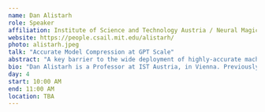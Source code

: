 ```yaml
---
name: Dan Alistarh
role: Speaker
affiliation: Institute of Science and Technology Austria / Neural Magic
website: https://people.csail.mit.edu/alistarh/
photo: alistarh.jpeg
talk: "Accurate Model Compression at GPT Scale"
abstract: "A key barrier to the wide deployment of highly-accurate machine learning models, whether for language or vision, is their high computational and memory overhead. Although we possess the mathematical tools for highly-accurate compression of such models, these theoretically-elegant techniques require second-order information of the model’s loss function, which is hard to even approximate efficiently at the scale of billion-parameter models.In this talk, I will describe our work on bridging this computational divide, which enables the accurate second-order pruning and quantization of models at truly massive scale. Compressed using our techniques, models with billions and even trillions of parameters can be executed efficiently on a few GPUs, with significant speedups, and negligible accuracy loss. Based in part on our work, the community has been able to run accurate billion or even trillion-parameter models on computationally-limited devices."
bio: "Dan Alistarh is a Professor at IST Austria, in Vienna. Previously, he was a Researcher with Microsoft, a Postdoc at MIT CSAIL, and received his PhD from the EPFL. His research is on algorithms for efficient machine learning and high-performance computing, with a focus on scalable DNN inference and training, for which he was awarded an ERC Starting Grant in 2018. In his spare time, he works with the ML research team at Neural Magic, a startup based in Boston, on making compression faster, more accurate and accessible to practitioners."
day: 4
start: 10:00 AM
end: 11:00 AM
location: TBA
---
```

